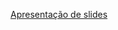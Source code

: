 [Apresentação de slides](https://github.com/ICEI-PUC-Minas-PMV-ADS/pmv-ads-2022-1-e1-proj-web-t5-centralanimal/blob/docs/adicionar-slides/presentation/Central-Animal.pdf)
